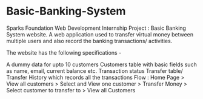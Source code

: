 # Basic-Banking-System
Sparks Foundation Web Development Internship Project : Basic Banking System website. 
A web application used to transfer virtual money between multiple users and also record the banking transactions/ activities.

The website has the following specifications -

A dummy data for upto 10 customers Customers table with basic fields such as name, email, current balance etc. Transaction status Transfer table/ Transfer History which records all the transactions
Flow : Home Page > View all customers > Select and View one customer > Transfer Money > Select customer to transfer to > View all Customers

